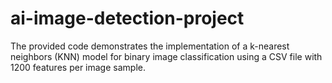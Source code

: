 # ai-image-detection-project

The provided code demonstrates the implementation of a k-nearest neighbors (KNN) model for binary image classification using a CSV file with 1200 features per image sample.
